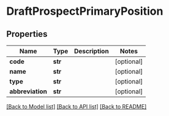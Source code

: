 # DraftProspectPrimaryPosition

## Properties
Name | Type | Description | Notes
------------ | ------------- | ------------- | -------------
**code** | **str** |  | [optional] 
**name** | **str** |  | [optional] 
**type** | **str** |  | [optional] 
**abbreviation** | **str** |  | [optional] 

[[Back to Model list]](../README.md#documentation-for-models) [[Back to API list]](../README.md#documentation-for-api-endpoints) [[Back to README]](../README.md)

